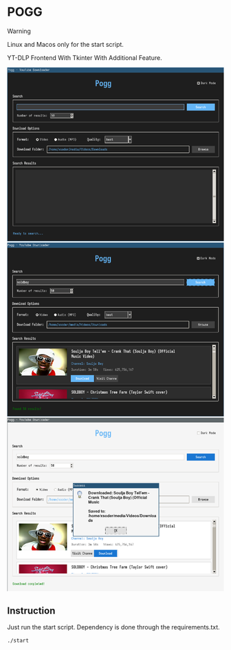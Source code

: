 # POGG

> [!WARNING]
> Linux and Macos only for the start script.

YT-DLP Frontend With Tkinter With Additional Feature.

![Screenshot-1](demo1.png)
![Screenshot-2](demo2.png)
![Screenshot-3](demo3.png)

## Instruction

Just run the start script. Dependency is done through the requirements.txt.

``` bash
./start
```
